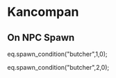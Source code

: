 # Kancompan


## On NPC Spawn

eq.spawn_condition("butcher",1,0);

eq.spawn_condition("butcher",2,0);